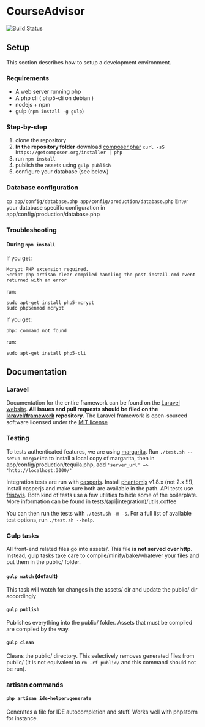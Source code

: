 CourseAdvisor
=============

[![Build Status](https://travis-ci.org/CourseAdvisor/courseadvisor.svg?branch=master)](https://travis-ci.org/CourseAdvisor/courseadvisor)

## Setup

This section describes how to setup a development environment.

### Requirements
- A web server running php
- A php cli ( php5-cli on debian )
- nodejs + npm
- gulp (`npm install -g gulp`)

### Step-by-step

1. clone the repository
2. **In the repository folder** download [composer.phar](https://getcomposer.org/download/) `curl -sS https://getcomposer.org/installer | php`
3. run `npm install`
4. publish the assets using `gulp publish`
5. configure your database (see below)

### Database configuration

`cp app/config/database.php app/config/production/database.php`
Enter your database specific configuration in app/config/production/database.php

### Troubleshooting

#### During `npm install`
If you get:
```
Mcrypt PHP extension required.
Script php artisan clear-compiled handling the post-install-cmd event returned with an error
```
run:
```
sudo apt-get install php5-mcrypt
sudo php5enmod mcrypt
```

If you get:
```
php: command not found
```
run:
```
sudo apt-get install php5-cli
```

## Documentation

### Laravel
Documentation for the entire framework can be found on the [Laravel website](http://laravel.com/docs).
**All issues and pull requests should be filed on the [laravel/framework](http://github.com/laravel/framework) repository.**
The Laravel framework is open-sourced software licensed under the [MIT license](http://opensource.org/licenses/MIT)

### Testing

To tests authenticated features, we are using [margarita](https://github.com/CourseAdvisor/margarita). Run `./test.sh --setup-margarita`
to install a local copy of margarita, then in app/config/production/tequila.php, add `'server_url' => 'http://localhost:3000/'`

Integration tests are run with [casperjs](http://casperjs.readthedocs.org/). Install [phantomjs](http://phantomjs.org/) v1.8.x (not 2.x !!!), install casperjs and make sure both are available in the path.
API tests use [frisbyjs](http://frisbyjs.com/).
Both kind of tests use a few utilities to hide some of the boilerplate. More information can be found in tests/(api|integration)/utils.coffee

You can then run the tests with `./test.sh -m -s`.
For a full list of available test options, run `./test.sh --help`.

### Gulp tasks
All front-end related files go into assets/. This file **is not served over http**. Instead, gulp tasks take care to compile/minify/bake/whatever your files and put them in the public/ folder.

#### `gulp watch` (default)
This task will watch for changes in the assets/ dir and update the public/ dir accordingly

#### `gulp publish`
Publishes everything into the public/ folder. Assets that must be compiled are compiled by the way.

#### `gulp clean`
Cleans the public/ directory. This selectively removes generated files from public/ (It is not equivalent to `rm -rf public/` and this command should not be run).


### artisan commands

#### `php artisan ide-helper:generate`
Generates a file for IDE autocompletion and stuff. Works well with phpstorm for instance.
